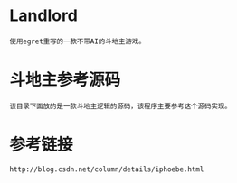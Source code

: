# Landlord
	使用egret重写的一款不带AI的斗地主游戏。

# 斗地主参考源码
	该目录下面放的是一款斗地主逻辑的源码，该程序主要参考这个源码实现。

# 参考链接
	http://blog.csdn.net/column/details/iphoebe.html